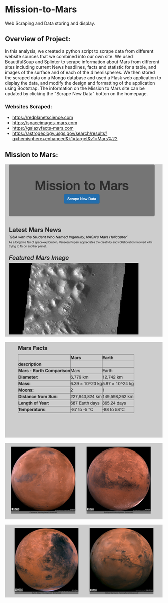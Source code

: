 # Mission-to-Mars
Web Scraping and Data storing and display. 

## Overview of Project: 
In this analysis, we created a python script to scrape data from different website sources that we combined into our own site. We used BeautifulSoup and Splinter to scrape information about Mars from different sites including current News headlines, facts and statistic for a table, and images of the surface and of each of the 4 hemispheres. We then stored the scraped data on a Mongo database and used a Flask web application to display the data, and modify the design and formatting of the application using Bootstrap. The information on the Mission to Mars site can be updated by clicking the "Scrape New Data" botton on the homepage. 

### Websites Scraped: 
- https://redplanetscience.com
- https://spaceimages-mars.com
- https://galaxyfacts-mars.com
- https://astrogeology.usgs.gov/search/results?q=hemisphere+enhanced&k1=target&v1=Mars%22

## Mission to Mars:

![Mission_to_Mars_1.png](Resources/Mission_to_Mars_1.png)    

![Mission_to_Mars_2.png](Resources/Mission_to_Mars_2.png)   

![Mission_to_Mars_3.png](Resources/Mission_to_Mars_3.png)    

![Mission_to_Mars_4.png](Resources/Mission_to_Mars_4.png)    
